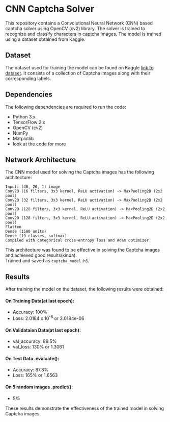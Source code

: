 # CNN Captcha Solver

This repository contains a Convolutional Neural Network (CNN) based captcha solver using OpenCV (cv2) library. The solver is trained to recognize and classify characters in captcha images. The model is trained using a dataset obtained from Kaggle.

## Dataset

The dataset used for training the model can be found on Kaggle [link to dataset](https://www.kaggle.com/datasets/fournierp/captcha-version-2-images). It consists of a collection of Captcha images along with their corresponding labels.

## Dependencies

The following dependencies are required to run the code:

- Python 3.x
- TensorFlow 2.x
- OpenCV (cv2)
- NumPy
- Matplotlib
- look at the code for more

## Network Architecture
The CNN model used for solving the Captcha images has the following architecture:
```
Input: (40, 20, 1) image
Conv2D (16 filters, 3x3 kernel, ReLU activation) -> MaxPooling2D (2x2 pool)
Conv2D (32 filters, 3x3 kernel, ReLU activation) -> MaxPooling2D (2x2 pool)
Conv2D (128 filters, 3x3 kernel, ReLU activation) -> MaxPooling2D (2x2 pool)
Conv2D (128 filters, 3x3 kernel, ReLU activation) -> MaxPooling2D (2x2 pool)
Flatten
Dense (1500 units)
Dense (19 classes, softmax)
Compiled with categorical cross-entropy loss and Adam optimizer.
```
This architecture was found to be effective in solving the Captcha images and achieved good results(kinda).\
Trained and saved as `captcha_model.h5`.

## Results
After training the model on the dataset, the following results were obtained:

#### On Training Data(at last epoch):
  - Accuracy: 100%
  - Loss: 2.0184 x 10<sup>-6</sup> or 2.0184e-06

#### On Validataion Data(at last epoch):
  - val_accuracy: 89.5%
  - val_loss: 130% or 1.3061

#### On Test Data .evaluate():
  - Accuracy: 87.8%
  - Loss: 165% or 1.6563

#### On 5 random images .predict(): 
  - 5/5

These results demonstrate the effectiveness of the trained model in solving Captcha images.
